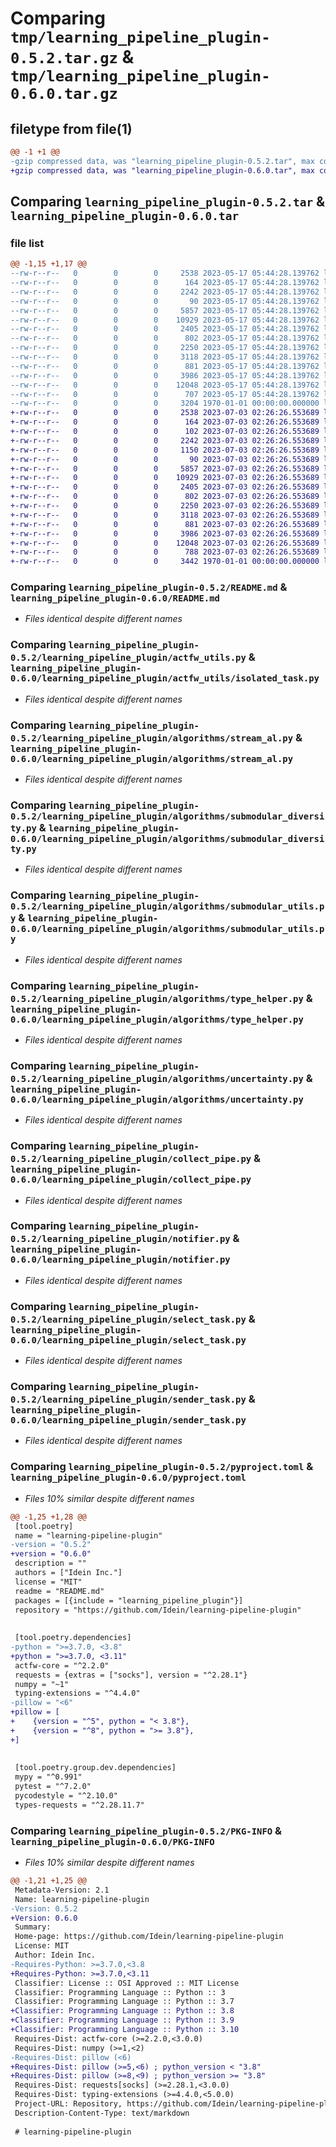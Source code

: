 # Comparing `tmp/learning_pipeline_plugin-0.5.2.tar.gz` & `tmp/learning_pipeline_plugin-0.6.0.tar.gz`

## filetype from file(1)

```diff
@@ -1 +1 @@
-gzip compressed data, was "learning_pipeline_plugin-0.5.2.tar", max compression
+gzip compressed data, was "learning_pipeline_plugin-0.6.0.tar", max compression
```

## Comparing `learning_pipeline_plugin-0.5.2.tar` & `learning_pipeline_plugin-0.6.0.tar`

### file list

```diff
@@ -1,15 +1,17 @@
--rw-r--r--   0        0        0     2538 2023-05-17 05:44:28.139762 learning_pipeline_plugin-0.5.2/README.md
--rw-r--r--   0        0        0      164 2023-05-17 05:44:28.139762 learning_pipeline_plugin-0.5.2/learning_pipeline_plugin/__init__.py
--rw-r--r--   0        0        0     2242 2023-05-17 05:44:28.139762 learning_pipeline_plugin-0.5.2/learning_pipeline_plugin/actfw_utils.py
--rw-r--r--   0        0        0       90 2023-05-17 05:44:28.139762 learning_pipeline_plugin-0.5.2/learning_pipeline_plugin/algorithms/__init__.py
--rw-r--r--   0        0        0     5857 2023-05-17 05:44:28.139762 learning_pipeline_plugin-0.5.2/learning_pipeline_plugin/algorithms/stream_al.py
--rw-r--r--   0        0        0    10929 2023-05-17 05:44:28.139762 learning_pipeline_plugin-0.5.2/learning_pipeline_plugin/algorithms/submodular_diversity.py
--rw-r--r--   0        0        0     2405 2023-05-17 05:44:28.139762 learning_pipeline_plugin-0.5.2/learning_pipeline_plugin/algorithms/submodular_utils.py
--rw-r--r--   0        0        0      802 2023-05-17 05:44:28.139762 learning_pipeline_plugin-0.5.2/learning_pipeline_plugin/algorithms/type_helper.py
--rw-r--r--   0        0        0     2250 2023-05-17 05:44:28.139762 learning_pipeline_plugin-0.5.2/learning_pipeline_plugin/algorithms/uncertainty.py
--rw-r--r--   0        0        0     3118 2023-05-17 05:44:28.139762 learning_pipeline_plugin-0.5.2/learning_pipeline_plugin/collect_pipe.py
--rw-r--r--   0        0        0      881 2023-05-17 05:44:28.139762 learning_pipeline_plugin-0.5.2/learning_pipeline_plugin/notifier.py
--rw-r--r--   0        0        0     3986 2023-05-17 05:44:28.139762 learning_pipeline_plugin-0.5.2/learning_pipeline_plugin/select_task.py
--rw-r--r--   0        0        0    12048 2023-05-17 05:44:28.139762 learning_pipeline_plugin-0.5.2/learning_pipeline_plugin/sender_task.py
--rw-r--r--   0        0        0      707 2023-05-17 05:44:28.139762 learning_pipeline_plugin-0.5.2/pyproject.toml
--rw-r--r--   0        0        0     3204 1970-01-01 00:00:00.000000 learning_pipeline_plugin-0.5.2/PKG-INFO
+-rw-r--r--   0        0        0     2538 2023-07-03 02:26:26.553689 learning_pipeline_plugin-0.6.0/README.md
+-rw-r--r--   0        0        0      164 2023-07-03 02:26:26.553689 learning_pipeline_plugin-0.6.0/learning_pipeline_plugin/__init__.py
+-rw-r--r--   0        0        0      102 2023-07-03 02:26:26.553689 learning_pipeline_plugin-0.6.0/learning_pipeline_plugin/actfw_utils/__init__.py
+-rw-r--r--   0        0        0     2242 2023-07-03 02:26:26.553689 learning_pipeline_plugin-0.6.0/learning_pipeline_plugin/actfw_utils/isolated_task.py
+-rw-r--r--   0        0        0     1150 2023-07-03 02:26:26.553689 learning_pipeline_plugin-0.6.0/learning_pipeline_plugin/actfw_utils/pseudo_pipe.py
+-rw-r--r--   0        0        0       90 2023-07-03 02:26:26.553689 learning_pipeline_plugin-0.6.0/learning_pipeline_plugin/algorithms/__init__.py
+-rw-r--r--   0        0        0     5857 2023-07-03 02:26:26.553689 learning_pipeline_plugin-0.6.0/learning_pipeline_plugin/algorithms/stream_al.py
+-rw-r--r--   0        0        0    10929 2023-07-03 02:26:26.553689 learning_pipeline_plugin-0.6.0/learning_pipeline_plugin/algorithms/submodular_diversity.py
+-rw-r--r--   0        0        0     2405 2023-07-03 02:26:26.553689 learning_pipeline_plugin-0.6.0/learning_pipeline_plugin/algorithms/submodular_utils.py
+-rw-r--r--   0        0        0      802 2023-07-03 02:26:26.553689 learning_pipeline_plugin-0.6.0/learning_pipeline_plugin/algorithms/type_helper.py
+-rw-r--r--   0        0        0     2250 2023-07-03 02:26:26.553689 learning_pipeline_plugin-0.6.0/learning_pipeline_plugin/algorithms/uncertainty.py
+-rw-r--r--   0        0        0     3118 2023-07-03 02:26:26.553689 learning_pipeline_plugin-0.6.0/learning_pipeline_plugin/collect_pipe.py
+-rw-r--r--   0        0        0      881 2023-07-03 02:26:26.553689 learning_pipeline_plugin-0.6.0/learning_pipeline_plugin/notifier.py
+-rw-r--r--   0        0        0     3986 2023-07-03 02:26:26.553689 learning_pipeline_plugin-0.6.0/learning_pipeline_plugin/select_task.py
+-rw-r--r--   0        0        0    12048 2023-07-03 02:26:26.553689 learning_pipeline_plugin-0.6.0/learning_pipeline_plugin/sender_task.py
+-rw-r--r--   0        0        0      788 2023-07-03 02:26:26.553689 learning_pipeline_plugin-0.6.0/pyproject.toml
+-rw-r--r--   0        0        0     3442 1970-01-01 00:00:00.000000 learning_pipeline_plugin-0.6.0/PKG-INFO
```

### Comparing `learning_pipeline_plugin-0.5.2/README.md` & `learning_pipeline_plugin-0.6.0/README.md`

 * *Files identical despite different names*

### Comparing `learning_pipeline_plugin-0.5.2/learning_pipeline_plugin/actfw_utils.py` & `learning_pipeline_plugin-0.6.0/learning_pipeline_plugin/actfw_utils/isolated_task.py`

 * *Files identical despite different names*

### Comparing `learning_pipeline_plugin-0.5.2/learning_pipeline_plugin/algorithms/stream_al.py` & `learning_pipeline_plugin-0.6.0/learning_pipeline_plugin/algorithms/stream_al.py`

 * *Files identical despite different names*

### Comparing `learning_pipeline_plugin-0.5.2/learning_pipeline_plugin/algorithms/submodular_diversity.py` & `learning_pipeline_plugin-0.6.0/learning_pipeline_plugin/algorithms/submodular_diversity.py`

 * *Files identical despite different names*

### Comparing `learning_pipeline_plugin-0.5.2/learning_pipeline_plugin/algorithms/submodular_utils.py` & `learning_pipeline_plugin-0.6.0/learning_pipeline_plugin/algorithms/submodular_utils.py`

 * *Files identical despite different names*

### Comparing `learning_pipeline_plugin-0.5.2/learning_pipeline_plugin/algorithms/type_helper.py` & `learning_pipeline_plugin-0.6.0/learning_pipeline_plugin/algorithms/type_helper.py`

 * *Files identical despite different names*

### Comparing `learning_pipeline_plugin-0.5.2/learning_pipeline_plugin/algorithms/uncertainty.py` & `learning_pipeline_plugin-0.6.0/learning_pipeline_plugin/algorithms/uncertainty.py`

 * *Files identical despite different names*

### Comparing `learning_pipeline_plugin-0.5.2/learning_pipeline_plugin/collect_pipe.py` & `learning_pipeline_plugin-0.6.0/learning_pipeline_plugin/collect_pipe.py`

 * *Files identical despite different names*

### Comparing `learning_pipeline_plugin-0.5.2/learning_pipeline_plugin/notifier.py` & `learning_pipeline_plugin-0.6.0/learning_pipeline_plugin/notifier.py`

 * *Files identical despite different names*

### Comparing `learning_pipeline_plugin-0.5.2/learning_pipeline_plugin/select_task.py` & `learning_pipeline_plugin-0.6.0/learning_pipeline_plugin/select_task.py`

 * *Files identical despite different names*

### Comparing `learning_pipeline_plugin-0.5.2/learning_pipeline_plugin/sender_task.py` & `learning_pipeline_plugin-0.6.0/learning_pipeline_plugin/sender_task.py`

 * *Files identical despite different names*

### Comparing `learning_pipeline_plugin-0.5.2/pyproject.toml` & `learning_pipeline_plugin-0.6.0/pyproject.toml`

 * *Files 10% similar despite different names*

```diff
@@ -1,25 +1,28 @@
 [tool.poetry]
 name = "learning-pipeline-plugin"
-version = "0.5.2"
+version = "0.6.0"
 description = ""
 authors = ["Idein Inc."]
 license = "MIT"
 readme = "README.md"
 packages = [{include = "learning_pipeline_plugin"}]
 repository = "https://github.com/Idein/learning-pipeline-plugin"
 
 
 [tool.poetry.dependencies]
-python = ">=3.7.0, <3.8"
+python = ">=3.7.0, <3.11"
 actfw-core = "^2.2.0"
 requests = {extras = ["socks"], version = "^2.28.1"}
 numpy = "~1"
 typing-extensions = "^4.4.0"
-pillow = "<6"
+pillow = [
+    {version = "^5", python = "< 3.8"},
+    {version = "^8", python = ">= 3.8"},
+]
 
 
 [tool.poetry.group.dev.dependencies]
 mypy = "^0.991"
 pytest = "^7.2.0"
 pycodestyle = "^2.10.0"
 types-requests = "^2.28.11.7"
```

### Comparing `learning_pipeline_plugin-0.5.2/PKG-INFO` & `learning_pipeline_plugin-0.6.0/PKG-INFO`

 * *Files 10% similar despite different names*

```diff
@@ -1,21 +1,25 @@
 Metadata-Version: 2.1
 Name: learning-pipeline-plugin
-Version: 0.5.2
+Version: 0.6.0
 Summary: 
 Home-page: https://github.com/Idein/learning-pipeline-plugin
 License: MIT
 Author: Idein Inc.
-Requires-Python: >=3.7.0,<3.8
+Requires-Python: >=3.7.0,<3.11
 Classifier: License :: OSI Approved :: MIT License
 Classifier: Programming Language :: Python :: 3
 Classifier: Programming Language :: Python :: 3.7
+Classifier: Programming Language :: Python :: 3.8
+Classifier: Programming Language :: Python :: 3.9
+Classifier: Programming Language :: Python :: 3.10
 Requires-Dist: actfw-core (>=2.2.0,<3.0.0)
 Requires-Dist: numpy (>=1,<2)
-Requires-Dist: pillow (<6)
+Requires-Dist: pillow (>=5,<6) ; python_version < "3.8"
+Requires-Dist: pillow (>=8,<9) ; python_version >= "3.8"
 Requires-Dist: requests[socks] (>=2.28.1,<3.0.0)
 Requires-Dist: typing-extensions (>=4.4.0,<5.0.0)
 Project-URL: Repository, https://github.com/Idein/learning-pipeline-plugin
 Description-Content-Type: text/markdown
 
 # learning-pipeline-plugin
```

